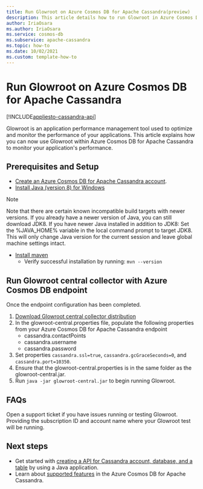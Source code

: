 ```yaml
---
title: Run Glowroot on Azure Cosmos DB for Apache Cassandra(preview)
description: This article details how to run Glowroot in Azure Cosmos DB for Apache Cassandra.
author: IriaOsara
ms.author: IriaOsara
ms.service: cosmos-db
ms.subservice: apache-cassandra
ms.topic: how-to
ms.date: 10/02/2021
ms.custom: template-how-to 
---
```


# Run Glowroot on Azure Cosmos DB for Apache Cassandra
[!INCLUDE[appliesto-cassandra-api](../includes/appliesto-cassandra-api.md)]

Glowroot is an application performance management tool used to optimize and monitor the performance of your applications. This article explains how you can now use Glowroot within Azure Cosmos DB for Apache Cassandra to monitor your application's performance.

## Prerequisites and Setup

* [Create an Azure Cosmos DB for Apache Cassandra account](manage-data-java.md#create-a-database-account).
* [Install Java (version 8) for Windows](https://developers.redhat.com/products/openjdk/download)
> [!NOTE]
> Note that there are certain known incompatible build targets with newer versions. If you already have a newer version of Java, you can still download JDK8.
> If you have newer Java installed in addition to JDK8: Set the %JAVA_HOME% variable in the local command prompt to target JDK8. This will only change Java version for the current session and leave global machine settings intact. 
* [Install maven](https://maven.apache.org/download.cgi)
    * Verify successful installation by running: `mvn --version`

## Run Glowroot central collector with Azure Cosmos DB endpoint
Once the endpoint configuration has been completed. 
1. [Download Glowroot central collector distribution](https://github.com/glowroot/glowroot)
2. In the glowroot-central.properties file, populate the following properties from your Azure Cosmos DB for Apache Cassandra endpoint
    * cassandra.contactPoints
    * cassandra.username
    * cassandra.password
3. Set properties `cassandra.ssl=true`, `cassandra.gcGraceSeconds=0`, and `cassandra.port=10350`.
4. Ensure that the glowroot-central.properties is in the same folder as the glowroot-central.jar.
5. Run `java -jar glowroot-central.jar` to begin running Glowroot.

## FAQs
Open a support ticket if you have issues running or testing Glowroot. Providing the subscription ID and account name where your Glowroot test will be running.

## Next steps
- Get started with [creating a API for Cassandra account, database, and a table](create-account-java.md) by using a Java application.
- Learn about [supported features](cassandra-support.md) in the Azure Cosmos DB for Apache Cassandra.
